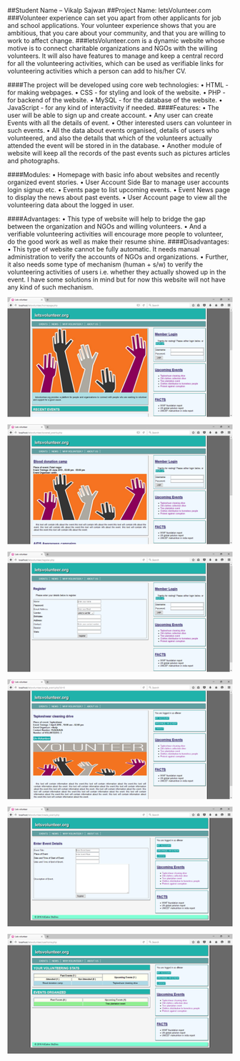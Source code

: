 ##Student Name – Vikalp Sajwan
##Project Name: letsVolunteer.com
###Volunteer experience can set you apart from other applicants for job and school applications. Your volunteer experience shows that you are ambitious, that you care about your community, and that you are willing to work to affect change.
###letsVolunteer.com is a dynamic website whose motive is to connect charitable organizations and NGOs with the willing volunteers. It will also have features to manage and keep a central record for all the volunteering activities, which can be used as verifiable links for volunteering activities which a person can add to his/her CV.

####The project will be developed using core web technologies:
•	HTML - for making webpages.
•	CSS - for styling and look of the website.
•	PHP - for backend of the website.
•	MySQL - for the database of the website.
•	JavaScript - for any kind of interactivity if needed.
####Features:
•	The user will be able to sign up and create account.
•	Any user can create Events with all the details of event.
•	Other interested users can volunteer in such events.
•	All the data about events organised, details of users who volunteered, and also the details that which of the volunteers actually attended the event will be stored in in the database.
•	Another module of website will keep all the records of the past events such as pictures articles and photographs.


####Modules:
•	Homepage with basic info about websites and recently organized event stories.
•	User Account Side Bar to manage user accounts login signup etc.
•	Events page to list upcoming events.
•	Event News page to display the news about past events.
•	User Account page to view all the volunteering data about the logged in user.

####Advantages:
•	This type of website will help to bridge the gap between the organization and NGOs and willing volunteers.
•	And a verifiable volunteering activities will encourage more people to volunteer, do the good work as well as make their resume shine.
####Disadvantages: 
•	This type of website cannot be fully automatic. It needs manual administration to verify the accounts of NGOs and organizations.
•	Further, it also needs some type of mechanism (human + s/w) to verify the volunteering activities of users i.e. whether they actually showed up in the event. I have some solutions in mind but for now this website will not have any kind of such mechanism.


![Question](SCREENSHOTS/1.PNG?raw=true "Problem")

![Question](SCREENSHOTS/2.PNG?raw=true "Problem")

![Question](SCREENSHOTS/3.PNG?raw=true "Problem")

![Question](SCREENSHOTS/4.PNG?raw=true "Problem")

![Question](SCREENSHOTS/5.PNG?raw=true "Problem")

![Question](SCREENSHOTS/6.PNG?raw=true "Problem")



